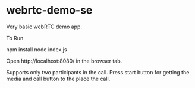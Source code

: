 # webrtc-demo-se

Very basic webRTC demo app.

To Run

npm install
node index.js

Open http://localhost:8080/ in the browser tab.

Supports only two participants in the call.
Press start button for getting the media and call button to the place the call.
